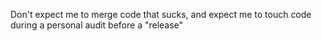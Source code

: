 Don't expect me to merge code that sucks, and expect me to touch code during a personal audit before a "release"
